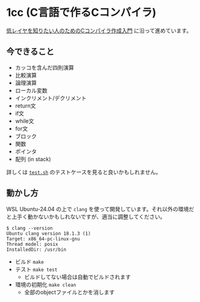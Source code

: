 # 1cc (C言語で作るCコンパイラ)

[低レイヤを知りたい人のためのCコンパイラ作成入門](https://www.sigbus.info/compilerbook) に沿って進めています。

## 今できること

- カッコを含んだ四則演算
- 比較演算
- 論理演算
- ローカル変数
- インクリメント/デクリメント
- return文
- if文
- while文
- for文
- ブロック
- 関数
- ポインタ
- 配列 (in stack)

詳しくは [`test.sh`](./test.sh) のテストケースを見ると良いかもしれません。

## 動かし方

WSL Ubuntu-24.04 の上で `clang` を使って開発しています。それ以外の環境だと上手く動かないかもしれないですが、適当に調整してください。

```
$ clang --version
Ubuntu clang version 18.1.3 (1)
Target: x86_64-pc-linux-gnu
Thread model: posix
InstalledDir: /usr/bin
```

- ビルド `make`
- テスト `make test`
  - ビルドしてない場合は自動でビルドされます
- 環境の初期化 `make clean`
  - 全部のobjectファイルとかを消します
